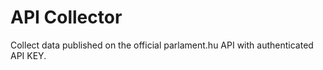 # API Collector

Collect data published on the official parlament.hu API with authenticated API KEY.

